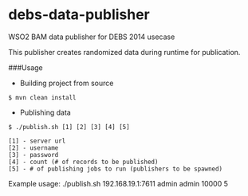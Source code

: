 debs-data-publisher
===================

WSO2 BAM data publisher for DEBS 2014 usecase

This publisher creates randomized data during runtime for publication.

###Usage

 - Building project from source

  ```$ mvn clean install```

 - Publishing data

  ```$ ./publish.sh [1] [2] [3] [4] [5]```
  ```
  [1] - server url
  [2] - username
  [3] - password
  [4] - count (# of records to be published)
  [5] - # of publishing jobs to run (publishers to be spawned)
  ```

Example usage: ./publish.sh 192.168.19.1:7611 admin admin 10000 5
